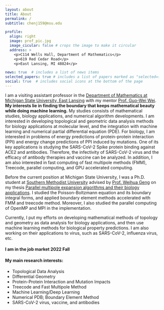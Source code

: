 ```yaml
---
layout: about
title: About
permalink: /
subtitle: chenj159@msu.edu

profile:
  align: right
  image: prof_pic.jpg
  image_cicular: false # crops the image to make it circular
  address: >
    <p>C114 Wells Hall, Department of Mathematics</p>
    <p>619 Red Cedar Road</p>
    <p>East Lansing, MI 48824</p>

news: true  # includes a list of news items
selected_papers: true # includes a list of papers marked as "selected={true}"
social: true  # includes social icons at the bottom of the page
---
```


I am a visiting assistant professor in the 
<a href="https://math.msu.edu/">Department of Mathematics at Michigan State University, East Lansing</a> 
with my mentor <a href="https://users.math.msu.edu/users/weig/">Prof. Guo-Wei Wei</a>. 
<b>My interests lie in finding the boundary that keeps mathematical beauty while doing machine learning.</b>
My studies consists of mathematical studies, biology applications, 
and numerical algorithm developments. 
I am interested in developing topological and geometric data analysis methods 
for biology applications at molecular level, 
and the integration with machine learning and numerical partial differential equation (PDE). 
For biology, I am interested in problems of energy predictions of 
protein-protein interaction (PPI) and energy change predictions of PPI induced by mutations.
One of its key applications is 
studying the SARS-CoV-2 Spike protein binding against ACE2 and antibodies.
Therefore, 
the infectivity of SARS-CoV-2 virus and 
the efficacy of antibody therapies and vaccine can be analyzed.
In addition, I am also interested in 
fast computing of fast multipole methods (FMM), Treecode, parallel computing, 
and GPU accelerated computing. 

Before the current position at Michigan State University, 
I was a Ph.D. student at 
<a href="https://www.smu.edu/Dedman/Academics/Departments/Math/Graduate/Dissertations-New">Southern Methodist University</a>
advised by <a href="https://www.smu.edu/Dedman/Academics/Departments/Math/People/Faculty/WeihuaGeng">Prof. Weihua Geng</a> on my thesis
<a href="https://scholar.smu.edu/hum_sci_mathematics_etds/3/">Parallel multipole expansion algorithms and their biology applications</a>.
I studied the Poisson-Boltzmann equation and its boundary integral forms,
and applied boundary element methods accelerated with FMM and treecode method.
Moreover, I also studied the parallel computing of OpenMP and MPI in the implementation.

Currently, I put my efforts on developing mathematical methods of 
topology and geometry as data analysis for biology applications, 
and then use machine learning methods for biological property predictions.
I am also working on their applications to virus, such as SARS-CoV-2, influenza virus, etc.

#### I am in the job market 2022 Fall

#### My main research interests:

* Topological Data Analysis
* Differential Geometry
* Protein-Protein Interaction and Mutation Impacts
* Treecode and Fast Multipole Method
* Machine Learning/Deep Learning
* Numerical PDB; Boundary Element Method
* SARS-CoV-2 virus, vaccine, and antibodies
